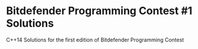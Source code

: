 # Bitdefender Programming Contest #1 Solutions
 C++14 Solutions for the first edition of Bitdefender Programming Contest
